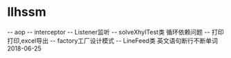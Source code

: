 # llhssm

-- aop
-- interceptor
-- Listener监听 
-- solveXhylTest类 循环依赖问题
-- 打印打印,excel导出
-- factory工厂设计模式
-- LineFeed类 英文语句断行不断单词 2018-06-25
